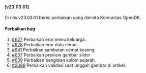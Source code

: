 #### [v23.03.01]

Di rilis v23.03.01 berisi perbaikan yang diminta Komunitas OpenDK.

#### Perbaikan bug

1. [#627](https://github.com/OpenSID/OpenDK/pull/627) Perbaikan eror menu keluarga.
2. [#628](https://github.com/OpenSID/OpenDK/issues/628) Perbaikan eror data demo.
3. [#641](https://github.com/OpenSID/OpenDK/issues/641) Perbaikan sambutan camat kosong
4. [#637](https://github.com/OpenSID/OpenDK/issues/637) Perbaikan preview gambar slider
5. [#639](https://github.com/OpenSID/OpenDK/issues/639) Perbaikan pengisian kolom sejarah.
6. [#2089](https://github.com/OpenSID/premium/issues/2089) Perbaikan validasi saat unggah gambar di artikel.
